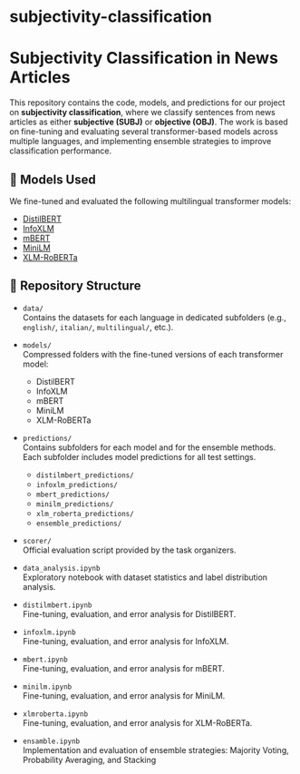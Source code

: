 # subjectivity-classification
# Subjectivity Classification in News Articles

This repository contains the code, models, and predictions for our project on **subjectivity classification**, where we classify sentences from news articles as either **subjective (SUBJ)** or **objective (OBJ)**. The work is based on fine-tuning and evaluating several transformer-based models across multiple languages, and implementing ensemble strategies to improve classification performance.

## 🧠 Models Used

We fine-tuned and evaluated the following multilingual transformer models:
- [DistilBERT](https://huggingface.co/distilbert-base-multilingual-cased)
- [InfoXLM](https://huggingface.co/microsoft/infoxlm-base)
- [mBERT](https://huggingface.co/bert-base-multilingual-cased)
- [MiniLM](https://huggingface.co/nreimers/mMiniLMv2-L12-H384-distilled-from-XLMR-Large)
- [XLM-RoBERTa](https://huggingface.co/xlm-roberta-base)

## 📁 Repository Structure

- `data/`  
  Contains the datasets for each language in dedicated subfolders (e.g., `english/`, `italian/`, `multilingual/`, etc.).

- `models/`  
  Compressed folders with the fine-tuned versions of each transformer model:
  - DistilBERT
  - InfoXLM
  - mBERT
  - MiniLM
  - XLM-RoBERTa

- `predictions/`  
  Contains subfolders for each model and for the ensemble methods. Each subfolder includes model predictions for all test settings.
  - `distilmbert_predictions/`
  - `infoxlm_predictions/`
  - `mbert_predictions/`
  - `minilm_predictions/`
  - `xlm_roberta_predictions/`
  - `ensemble_predictions/`

- `scorer/`  
  Official evaluation script provided by the task organizers.

- `data_analysis.ipynb`  
  Exploratory notebook with dataset statistics and label distribution analysis.

- `distilmbert.ipynb`  
  Fine-tuning, evaluation, and error analysis for DistilBERT.

- `infoxlm.ipynb`  
  Fine-tuning, evaluation, and error analysis for InfoXLM.

- `mbert.ipynb`  
  Fine-tuning, evaluation, and error analysis for mBERT.

- `minilm.ipynb`  
  Fine-tuning, evaluation, and error analysis for MiniLM.

- `xlmroberta.ipynb`  
  Fine-tuning, evaluation, and error analysis for XLM-RoBERTa.

- `ensamble.ipynb`  
  Implementation and evaluation of ensemble strategies: Majority Voting, Probability Averaging, and Stacking

